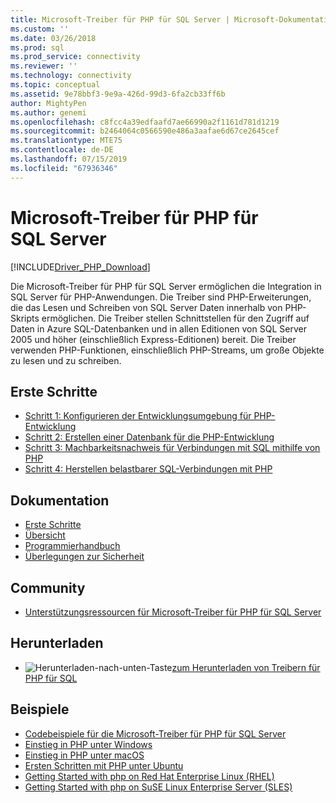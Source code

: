 ```yaml
---
title: Microsoft-Treiber für PHP für SQL Server | Microsoft-Dokumentation
ms.custom: ''
ms.date: 03/26/2018
ms.prod: sql
ms.prod_service: connectivity
ms.reviewer: ''
ms.technology: connectivity
ms.topic: conceptual
ms.assetid: 9e78bbf3-9e9a-426d-99d3-6fa2cb33ff6b
author: MightyPen
ms.author: genemi
ms.openlocfilehash: c8fcc4a39edfaafd7ae66990a2f1161d781d1219
ms.sourcegitcommit: b2464064c0566590e486a3aafae6d67ce2645cef
ms.translationtype: MTE75
ms.contentlocale: de-DE
ms.lasthandoff: 07/15/2019
ms.locfileid: "67936346"
---
```

# <a name="microsoft-drivers-for-php-for-sql-server"></a>Microsoft-Treiber für PHP für SQL Server

[!INCLUDE[Driver_PHP_Download](../../includes/driver_php_download.md)]

Die Microsoft-Treiber für PHP für SQL Server ermöglichen die Integration in SQL Server für PHP-Anwendungen. Die Treiber sind PHP-Erweiterungen, die das Lesen und Schreiben von SQL Server Daten innerhalb von PHP-Skripts ermöglichen. Die Treiber stellen Schnittstellen für den Zugriff auf Daten in Azure SQL-Datenbanken und in allen Editionen von SQL Server 2005 und höher (einschließlich Express-Editionen) bereit. Die Treiber verwenden PHP-Funktionen, einschließlich PHP-Streams, um große Objekte zu lesen und zu schreiben.  
  
## <a name="getting-started"></a>Erste Schritte  
* [Schritt 1: Konfigurieren der Entwicklungsumgebung für PHP-Entwicklung](step-1-configure-development-environment-for-php-development.md)  
* [Schritt 2: Erstellen einer Datenbank für die PHP-Entwicklung](step-2-create-a-sql-database-for-php-development.md)  
* [Schritt 3: Machbarkeitsnachweis für Verbindungen mit SQL mithilfe von PHP](step-3-proof-of-concept-connecting-to-sql-using-php.md)  
* [Schritt 4: Herstellen belastbarer SQL-Verbindungen mit PHP](step-4-connect-resiliently-to-sql-with-php.md)  
  
## <a name="documentation"></a>Dokumentation  
* [Erste Schritte](getting-started-with-the-php-sql-driver.md)
* [Übersicht](overview-of-the-php-sql-driver.md)
* [Programmierhandbuch](programming-guide-for-php-sql-driver.md) 
* [Überlegungen zur Sicherheit](security-considerations-for-php-sql-driver.md)
  
## <a name="community"></a>Community  
* [Unterstützungsressourcen für Microsoft-Treiber für PHP für SQL Server](support-resources-for-the-php-sql-driver.md)
  
## <a name="download"></a>Herunterladen  
* ![Herunterladen-nach-unten-Taste](../../ssdt/media/download.png)[zum Herunterladen von Treibern für PHP für SQL](download-drivers-php-sql-server.md)
  
## <a name="samples"></a>Beispiele  
* [Codebeispiele für die Microsoft-Treiber für PHP für SQL Server](code-samples-for-php-sql-driver.md)
* [Einstieg in PHP unter Windows](https://www.microsoft.com/sql-server/developer-get-started/php/windows/)
* [Einstieg in PHP unter macOS](https://www.microsoft.com/sql-server/developer-get-started/php/mac/)
* [Ersten Schritten mit PHP unter Ubuntu](https://www.microsoft.com/sql-server/developer-get-started/php/ubuntu/)
* [Getting Started with php on Red Hat Enterprise Linux (RHEL)](https://www.microsoft.com/sql-server/developer-get-started/php/rhel/)
* [Getting Started with php on SuSE Linux Enterprise Server (SLES)](https://www.microsoft.com/sql-server/developer-get-started/php/sles/)
